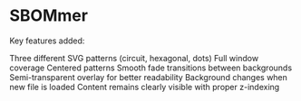 # SBOMmer

Key features added:

Three different SVG patterns (circuit, hexagonal, dots)
Full window coverage
Centered patterns
Smooth fade transitions between backgrounds
Semi-transparent overlay for better readability
Background changes when new file is loaded
Content remains clearly visible with proper z-indexing

